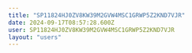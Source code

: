 ```yaml
---
title: "SP11824HJ0ZV8KW39M2GVW4MSC1GRWP5Z2KND7VJR"
date: 2024-09-17T08:57:28.600Z
user: SP11824HJ0ZV8KW39M2GVW4MSC1GRWP5Z2KND7VJR
layout: "users"
---
```

    